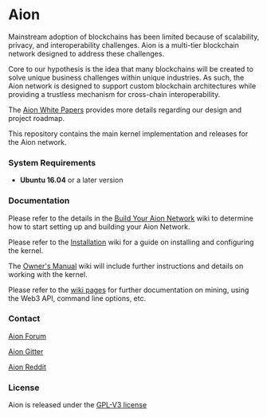 # Aion

Mainstream adoption of blockchains has been limited because of scalability, privacy, and interoperability challenges. Aion is a multi-tier blockchain network designed to address these challenges. 

Core to our hypothesis is the idea that many blockchains will be created to solve unique business challenges within unique industries. As such, the Aion network is designed to support custom blockchain architectures while providing a trustless mechanism for cross-chain interoperability. 

The [Aion White Papers](https://aion.network/whitepapers.html) provides more details regarding our design and project roadmap. 

This repository contains the main kernel implementation and releases for the Aion network.

### System Requirements

* **Ubuntu 16.04** or a later version

### Documentation

Please refer to the details in the [Build Your Aion Network](https://github.com/aionnetwork/aion/wiki/Build-your-Aion-network) wiki to determine how to start setting up and building your Aion Network. 

Please refer to the [Installation](https://github.com/aionnetwork/aion/wiki/Installation) wiki for a guide on installing and configuring the kernel.

The [Owner's Manual](https://github.com/aionnetwork/aion/wiki/Aion-Owner's-Manual) wiki will include further instructions and details on working with the kernel.

Please refer to the [wiki pages](https://github.com/aionnetwork/aion/wiki) for further documentation on mining, using the Web3 API, command line options, etc.

### Contact

[Aion Forum](https://forum.aion.network/)

[Aion Gitter](https://gitter.im/aionnetwork)

[Aion Reddit](https://www.reddit.com/r/AionNetwork/)

### License

Aion is released under the [GPL-V3 license](https://github.com/aionnetwork/aion/blob/dev/LICENSE)


<!--For additional Aion **command line options** run:```./aion.sh -h```-->
